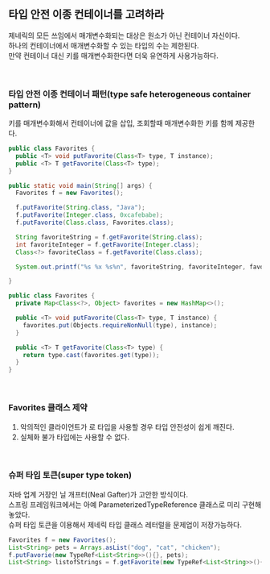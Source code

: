 ## 타입 안전 이종 컨테이너를 고려하라  
제네릭의 모든 쓰임에서 매개변수화되는 대상은 원소가 아닌 컨테이너 자신이다.  
하나의 컨테이너에서 매개변수화할 수 있는 타입의 수는 제한된다.  
만약 컨테이너 대신 키를 매개변수화한다면 더욱 유연하게 사용가능하다.  

</br>

### 타입 안전 이종 컨테이너 패턴(type safe heterogeneous container pattern)  
키를 매개변수화해서 컨테이너에 값을 삽입, 조회할때 매개변수화한 키를 함께 제공한다.  

```` java
public class Favorites {
  public <T> void putFavorite(Class<T> type, T instance);
  public <T> T getFavorite(Class<T> type);
}

public static void main(String[] args) {
  Favorites f = new Favorites();

  f.putFavorite(String.class, "Java");
  f.putFavorite(Integer.class, 0xcafebabe);
  f.putFavorite(Class.class, Favorites.class);

  String favoriteString = f.getFavorite(String.class);
  int favoriteInteger = f.getFavorite(Integer.class);
  Class<?> favoriteClass = f.getFavorite(Class.class);

  System.out.printf("%s %x %s%n", favoriteString, favoriteInteger, favoriteClass)

}

public class Favorites {
  private Map<Class<?>, Object> favorites = new HashMap<>();

  public <T> void putFavorite(Class<T> type, T instance) {
    favorites.put(Objects.requireNonNull(type), instance);
  }

  public <T> T getFavorite(Class<T> type) {
    return type.cast(favorites.get(type));
  }
}
````

</br>

### Favorites 클래스 제약  
1. 악의적인 클라이언트가 로 타입을 사용할 경우 타입 안전성이 쉽게 깨진다.  
2. 실체화 불가 타입에는 사용할 수 없다.  

</br>

### 슈퍼 타입 토큰(super type token)  
자바 업계 거장인 닐 개프터(Neal Gafter)가 고안한 방식이다.  
스프링 프레임워크에서는 아예 ParameterizedTypeReference 클래스로 미리 구현해놓았다.  
슈퍼 타입 토큰을 이용해서 제네릭 타입 클래스 레터럴을 문제업이 저장가능하다.  

```` java
Favorites f = new Favorites();
List<String> pets = Arrays.asList("dog", "cat", "chicken");
f.putFavorie(new TypeRef<List<String>>(){}, pets);
List<String> listofStrings = f.getFavorite(new TypeRef<List<String>>(){});
```` 

